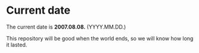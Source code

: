# Current date

The current date is **2007.08.08.** (YYYY.MM.DD.)

This repository will be good when the world ends, so we will know how long it lasted.